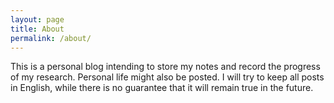 ```yaml
---
layout: page
title: About
permalink: /about/
---
```


This is a personal blog intending to store my notes and record the progress of my research. Personal life might also be posted. I will try to keep all posts in English, while there is no guarantee that it will remain true in the future.
